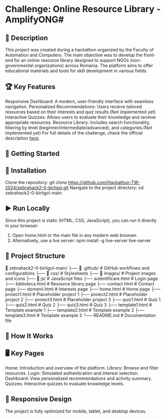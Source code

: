 # Challenge: Online Resource Library - AmplifyONG#

## 📖 Description
This project was created during a hackathon organized by the Faculty of Automation and Computers. The main objective was to develop the front-end for an online resource library designed to support NGOs (non-governmental organizations) across Romania. The platform aims to offer educational materials and tools for skill development in various fields.

## 🏆 Key Features
Responsive Dashboard: A modern, user-friendly interface with seamless navigation.
Personalized Recommendations: Users receive tailored resources based on their interests and quiz results.(Not implemented yet)
Interactive Quizzes: Allows users to evaluate their knowledge and receive appropriate resources.
Resource Library: Includes search functionality, filtering by level (beginner/intermediate/advanced), and categories.(Not implemented yet)
For full details of the challenge, check the official description [here](https://hackathon-tw-2024.github.io/challenge.html?file=challenges/3.md).

## 🚀 Getting Started
## 🔧 Installation
Clone the repository:
git clone https://github.com/Hackathon-TW-2024/zebrahack2-0-birligol.git
Navigate to the project directory:
cd zebrahack2-0-birligol-main

## ▶️ Run Locally
Since this project is static (HTML, CSS, JavaScript), you can run it directly in your browser:
1. Open home.html or the main file in any modern web browser.
2. Alternatively, use a live server:
npm install -g live-server
live-server

## 🎨 Project Structure
📂 zebrahack2-0-birligol-main/
├── 📁 .github/             # GitHub workflows and configurations
├── 📁 css/                 # Stylesheets
├── 📁 images/              # Project images and icons
├── 📁 js/                  # JavaScript files
├── autentificare.html      # Login page
├── biblioteca.html         # Resource library page
├── contact.html            # Contact page
├── domenii.html            # Interests page
├── home.html               # Home page
├── proiect1.html           # Placeholder project 1
├── proiect2.html           # Placeholder project 2
├── proiect3.html           # Placeholder project 3
├── quiz1.html              # Quiz 1
├── quiz2.html              # Quiz 2
├── quiz3.html              # Quiz 3
├── template1.html          # Template example 1
├── template2.html          # Template example 2
├── template3.html          # Template example 3
└── README.md               # Documentation file

## 🌟 How It Works
## 🖥️ Key Pages
Home: Introduction and overview of the platform.
Library: Browse and filter resources.
Login: Simulated authentication and interest selection.
Dashboard: View personalized recommendations and activity summary.
Quizzes: Interactive quizzes to evaluate knowledge levels.

## 📱 Responsive Design
The project is fully optimized for mobile, tablet, and desktop devices.
